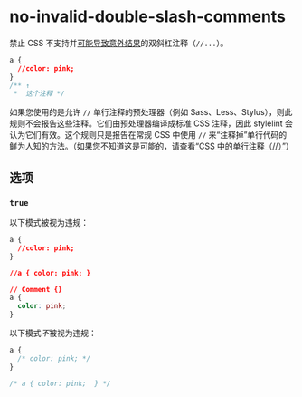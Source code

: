 # no-invalid-double-slash-comments

禁止 CSS 不支持并[可能导致意外结果](https://stackoverflow.com/a/20192639/130652)的双斜杠注释（`//...`）。

```css
a {
  //color: pink;
}
/** ↑
 *  这个注释 */
```

如果您使用的是允许 `//` 单行注释的预处理器（例如 Sass、Less、Stylus），则此规则不会报告这些注释。它们由预处理器编译成标准 CSS 注释，因此 stylelint 会认为它们有效。这个规则只是报告在常规 CSS 中使用 `//` 来“注释掉”单行代码的鲜为人知的方法。（如果您不知道这是可能的，请查看[“CSS 中的单行注释（//）”](http://www.xanthir.com/b4U10)）

## 选项

### `true`

以下模式被视为违规：

```css
a {
  //color: pink;
}
```

```css
//a { color: pink; }
```

```css
// Comment {}
a {
  color: pink;
}
```

以下模式*不*被视为违规：

```css
a {
  /* color: pink; */
}
```

```css
/* a { color: pink;  } */
```
